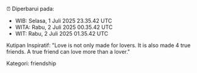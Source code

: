⏰ Diperbarui pada:
- WIB: Selasa, 1 Juli 2025 23.35.42 UTC
- WITA: Rabu, 2 Juli 2025 00.35.42 UTC
- WIT: Rabu, 2 Juli 2025 01.35.42 UTC

Kutipan Inspiratif:
"Love is not only made for lovers. It is also made 4 true friends. A true friend can love more than a lover."


Kategori: friendship

